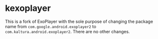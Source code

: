# kexoplayer

This is a fork of ExoPlayer with the sole purpose of changing the package name from `com.google.android.exoplayer2` to `com.kaltura.android.exoplayer2`. There are no other changes.

